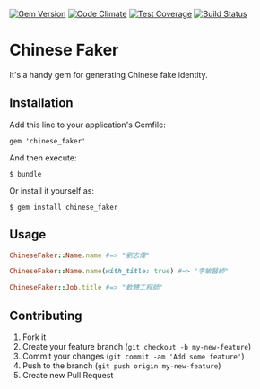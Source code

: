 [![Gem Version](https://badge.fury.io/rb/chinese_faker.svg)](http://badge.fury.io/rb/chinese_faker)
[![Code Climate](https://codeclimate.com/github/berniechiu/chinese_faker/badges/gpa.svg)](https://codeclimate.com/github/berniechiu/chinese_faker)
[![Test Coverage](https://codeclimate.com/github/berniechiu/chinese_faker/badges/coverage.svg)](https://codeclimate.com/github/berniechiu/chinese_faker/coverage)
[![Build Status](https://travis-ci.org/berniechiu/chinese_faker.svg?branch=master)](https://travis-ci.org/berniechiu/chinese_faker)

# Chinese Faker

It's a handy gem for generating Chinese fake identity.

## Installation

Add this line to your application's Gemfile:

    gem 'chinese_faker'

And then execute:

    $ bundle

Or install it yourself as:

    $ gem install chinese_faker

## Usage

``` ruby
ChineseFaker::Name.name #=> "劉志偉"

ChineseFaker::Name.name(with_title: true) #=> "李敏醫師"

ChineseFaker::Job.title #=> "軟體工程師"
```

## Contributing

1. Fork it
2. Create your feature branch (`git checkout -b my-new-feature`)
3. Commit your changes (`git commit -am 'Add some feature'`)
4. Push to the branch (`git push origin my-new-feature`)
5. Create new Pull Request
